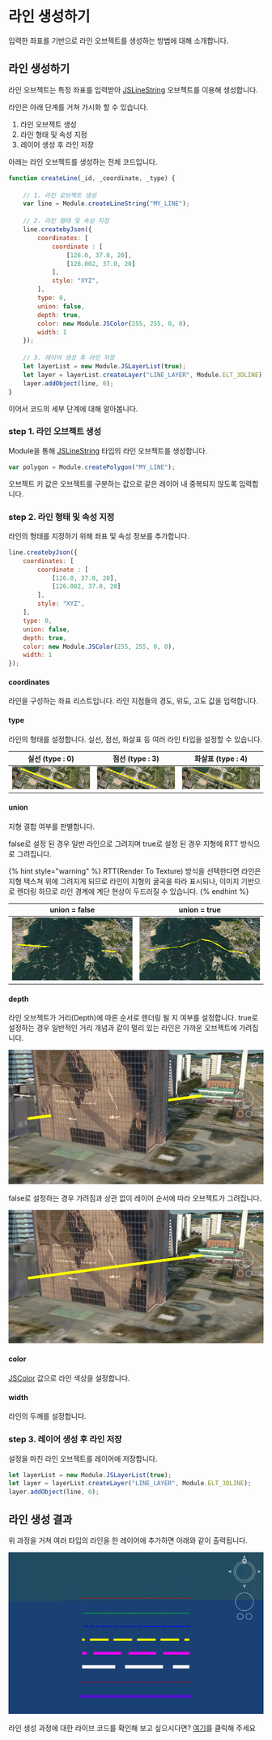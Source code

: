 # 라인 생성하기

입력한 좌표를 기반으로 라인 오브젝트를 생성하는 방법에 대해 소개합니다.

## 라인 생성하기

라인 오브젝트는 특정 좌표를 입력받아 [JSLineString](../object/jslinestring.md) 오브젝트를 이용해 생성합니다.

라인은 아래 단계를 거쳐 가시화 할 수 있습니다.

1. 라인 오브젝트 생성
2. 라인 형태 및 속성 지정
3. 레이어 생성 후 라인 저장

아래는 라인 오브젝트를 생성하는 전체 코드입니다.

```javascript
function createLine(_id, _coordinate, _type) {

    // 1. 라인 오브젝트 생성
    var line = Module.createLineString("MY_LINE");

    // 2. 라인 형태 및 속성 지정
    line.createbyJson({
        coordinates: [
            coordinate : [
                [126.0, 37.0, 20],
                [126.002, 37.0, 20]
            ],
            style: "XYZ",
        ],
        type: 0, 	
        union: false, 
        depth: true, 
        color: new Module.JSColor(255, 255, 0, 0), 
        width: 1 
    });

    // 3. 레이어 생성 후 라인 저장
    let layerList = new Module.JSLayerList(true);
    let layer = layerList.createLayer("LINE_LAYER", Module.ELT_3DLINE);
    layer.addObject(line, 0);
}
```

이어서 코드의 세부 단계에 대해 알아봅니다.

### step 1. 라인 오브젝트 생성

Module을 통해 [JSLineString](../object/jslinestring.md) 타입의 라인 오브젝트를 생성합니다.

```javascript
var polygon = Module.createPolygon("MY_LINE");
```

오브젝트 키 값은 오브젝트를 구분하는 값으로 같은 레이어 내 중복되지 않도록 입력합니다.

### step 2. 라인 형태 및 속성 지정

라인의 형태를 지정하기 위해 좌표 및 속성 정보를 추가합니다.

```javascript
line.createbyJson({
    coordinates: [
        coordinate : [
            [126.0, 37.0, 20],
            [126.002, 37.0, 20]
        ],
        style: "XYZ",
    ],
    type: 0, 	
    union: false, 
    depth: true, 
    color: new Module.JSColor(255, 255, 0, 0), 
    width: 1 
});
```

#### coordinates

라인을 구성하는 좌표 리스트입니다. 라인 지점들의 경도, 위도, 고도 값을 입력합니다.

#### type

라인의 형태를 설정합니다. 실선, 점선, 화살표 등 여러 라인 타입을 설정할 수 있습니다.

|            실선 (type : 0)           |            점선 (type : 3)           |           화살표 (type : 4)           |
| :--------------------------------: | :--------------------------------: | :--------------------------------: |
| ![](../.gitbook/assets/lines0.png) | ![](../.gitbook/assets/lines1.png) | ![](../.gitbook/assets/lines2.png) |

#### union

지형 결합 여부를 판별합니다.

false로 설정 된 경우 일반 라인으로 그려지며 true로 설정 된 경우 지형에 RTT 방식으로 그려집니다.

{% hint style="warning" %}
RTT(Render To Texture) 방식을 선택한다면 라인은 지형 텍스쳐 위에 그려지게 되므로 라인이 지형의 굴곡을 따라 표시되나, 이미지 기반으로 렌더링 하므로 라인 경계에 계단 현상이 두드러질 수 있습니다.
{% endhint %}

|            union = false           |            union = true            |
| :--------------------------------: | :--------------------------------: |
| ![](../.gitbook/assets/lines3.png) | ![](../.gitbook/assets/lines4.png) |

#### depth

라인 오브젝트가 거리(Depth)에 따른 순서로 렌더링 될 지 여부를 설정합니다. true로 설정하는 경우 일반적인 거리 개념과 같이 멀리 있는 라인은 가까운 오브젝트에 가려집니다.

![](../.gitbook/assets/lines5.png)

false로 설정하는 경우 가려짐과 상관 없이 레이어 순서에 따라 오브젝트가 그려집니다.

![](<../.gitbook/assets/lines6 (1).png>)

#### color

[JSColor](../core/jscolor.md) 값으로 라인 색상을 설정합니다.

#### width

라인의 두께를 설정합니다.

### step 3. 레이어 생성 후 라인 저장

설정을 마친 라인 오브젝트를 레이어에 저장합니다.

```javascript
let layerList = new Module.JSLayerList(true);
let layer = layerList.createLayer("LINE_LAYER", Module.ELT_3DLINE);
layer.addObject(line, 0);
```

## 라인 생성 결과

위 과정을 거쳐 여러 타입의 라인을 한 레이어에 추가하면 아래와 같이 출력됩니다.

![](../.gitbook/assets/lines7.png)

라인 생성 과정에 대한 라이브 코드를 확인해 보고 싶으시다면? [여기](http://sandbox.dtwincloud.com/code/main.do?id=object\_line\_Json)를 클릭해 주세요
